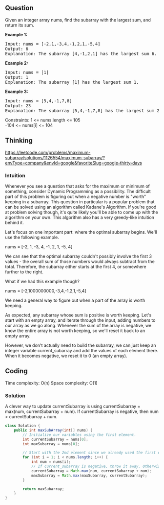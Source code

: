 ## Question
Given an integer array nums, find the subarray with the largest sum, and return its sum.

**Example 1:**
<pre>
Input: nums = [-2,1,-3,4,-1,2,1,-5,4]
Output: 6
Explanation: The subarray [4,-1,2,1] has the largest sum 6.
</pre>

**Example 2:**
<pre>
Input: nums = [1]
Output: 1
Explanation: The subarray [1] has the largest sum 1.
</pre>

**Example 3:**
<pre>
Input: nums = [5,4,-1,7,8]
Output: 23
Explanation: The subarray [5,4,-1,7,8] has the largest sum 23.
</pre>

Constraints:
1 <= nums.length <= 105  
-104 <= nums[i] <= 104  

## Thinking
https://leetcode.com/problems/maximum-subarray/solutions/1126554/maximum-subarray/?envType=company&envId=google&favoriteSlug=google-thirty-days

### Intuition

Whenever you see a question that asks for the maximum or minimum of something, consider Dynamic Programming as a possibility. The difficult part of this problem is figuring out when a negative number is "worth" keeping in a subarray. This question in particular is a popular problem that can be solved using an algorithm called Kadane's Algorithm. If you're good at problem solving though, it's quite likely you'll be able to come up with the algorithm on your own. This algorithm also has a very greedy-like intuition behind it.  

Let's focus on one important part: where the optimal subarray begins. We'll use the following example.  

nums = [-2, 1, -3, 4, -1, 2, 1, -5, 4]  

We can see that the optimal subarray couldn't possibly involve the first 3 values - the overall sum of those numbers would always subtract from the total. Therefore, the subarray either starts at the first 4, or somewhere further to the right.  

What if we had this example though?  

nums = [-2,1000000000,-3,4,-1,2,1,-5,4]  
 
We need a general way to figure out when a part of the array is worth keeping.  

As expected, any subarray whose sum is positive is worth keeping. Let's start with an empty array, and iterate through the input, adding numbers to our array as we go along. Whenever the sum of the array is negative, we know the entire array is not worth keeping, so we'll reset it back to an empty array.  

However, we don't actually need to build the subarray, we can just keep an integer variable current_subarray and add the values of each element there. When it becomes negative, we reset it to 0 (an empty array).  

## Coding
Time complexity: O(n)
Space complexity: O(1) 

### Solution
A clever way to update currentSubarray is using currentSubarray = max(num, currentSubarray + num). If currentSubarray is negative, then num > currentSubarray + num.
```java
class Solution {
    public int maxSubArray(int[] nums) {
        // Initialize our variables using the first element.
        int currentSubarray = nums[0];
        int maxSubarray = nums[0];

        // Start with the 2nd element since we already used the first one.
        for (int i = 1; i < nums.length; i++) {
            int num = nums[i];
            // If current_subarray is negative, throw it away. Otherwise, keep adding to it.
            currentSubarray = Math.max(num, currentSubarray + num);
            maxSubarray = Math.max(maxSubarray, currentSubarray);
        }

        return maxSubarray;
    }
}

```